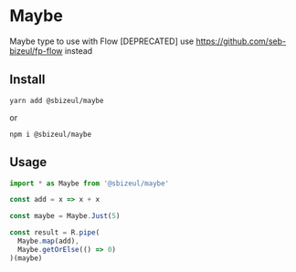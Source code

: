 # Maybe
Maybe type to use with Flow [DEPRECATED] use https://github.com/seb-bizeul/fp-flow instead

## Install
  ```
  yarn add @sbizeul/maybe
  ```
  or
  ```
  npm i @sbizeul/maybe
  ```

## Usage
  ````js
  import * as Maybe from '@sbizeul/maybe'
  
  const add = x => x + x
  
  const maybe = Maybe.Just(5)
  
  const result = R.pipe(
    Maybe.map(add),
    Maybe.getOrElse(() => 0)
  )(maybe)
  ````
